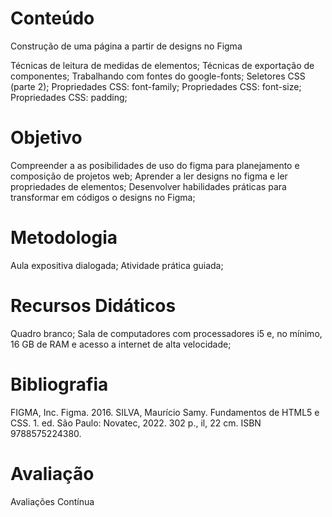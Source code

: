 # Conteúdo

Construção de uma página a partir de designs no Figma

Técnicas de leitura de medidas de elementos;
Técnicas de exportação de componentes;
Trabalhando com fontes do google-fonts;
Seletores CSS (parte 2);
Propriedades CSS: font-family;
Propriedades CSS: font-size;
Propriedades CSS: padding;

# Objetivo

Compreender a as posibilidades de uso do figma para planejamento e composição de projetos web;
Aprender a ler designs no figma e ler propriedades de elementos;
Desenvolver habilidades práticas para transformar em códigos o designs no Figma;

# Metodologia

Aula expositiva dialogada; Atividade prática guiada;

# Recursos Didáticos

Quadro branco; Sala de computadores com processadores i5 e, no mínimo, 16 GB de RAM e acesso a internet de alta velocidade;

# Bibliografia

FIGMA, Inc. Figma. 2016.
SILVA, Maurício Samy. Fundamentos de HTML5 e CSS. 1. ed. São Paulo: Novatec, 2022. 302 p., il, 22 cm. ISBN 9788575224380.

# Avaliação

Avaliações Contínua
